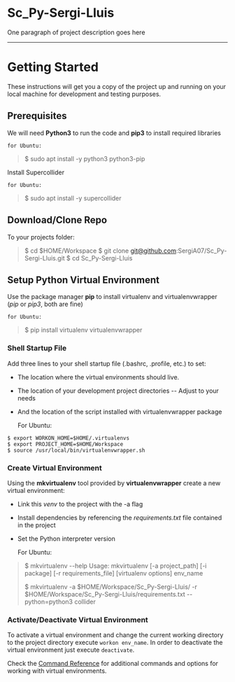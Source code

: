 Sc_Py-Sergi-Lluis
===

One paragraph of project description goes here

---

# Getting Started

These instructions will get you a copy of the project up and running on your local machine for development and testing purposes.

## Prerequisites

We will need **Python3** to run the code and **pip3** to install required libraries

    for Ubuntu:
> $ sudo apt install -y python3 python3-pip

Install Supercollider

    for Ubuntu:
> $ sudo apt install -y supercollider

## Download/Clone Repo

To your projects folder:

> $ cd $HOME/Workspace
> $ git clone git@github.com:SergiA07/Sc_Py-Sergi-Lluis.git
> $ cd Sc_Py-Sergi-Lluis

## Setup Python Virtual Environment

Use the package manager **pip** to install virtualenv and virtualenvwrapper (_pip_ or _pip3_, both are fine)

    for Ubuntu:
> $ pip install virtualenv virtualenvwrapper

### Shell Startup File

Add three lines to your shell startup file (.bashrc, .profile, etc.) to set: 
  
  * The location where the virtual environments should live.
  * The location of your development project directories -- Adjust to your needs
  * And the location of the script installed with virtualenvwrapper package

    For Ubuntu:
```
$ export WORKON_HOME=$HOME/.virtualenvs
$ export PROJECT_HOME=$HOME/Workspace
$ source /usr/local/bin/virtualenvwrapper.sh
```

### Create Virtual Environment

Using the **mkvirtualenv** tool provided by **virtualenvwrapper** create a new virtual environment:

  * Link this _venv_ to the project with the -a flag
  * Install dependencies by referencing the _requirements.txt_ file contained in the project
  * Set the Python interpreter version
  
    For Ubuntu:
> $ mkvirtualenv --help
> Usage: mkvirtualenv [-a project_path] [-i package] [-r requirements_file] [virtualenv options] env_name
>
> $ mkvirtualenv -a $HOME/Workspace/Sc_Py-Sergi-Lluis/ -r $HOME/Workspace/Sc_Py-Sergi-Lluis/requirements.txt --python=python3 collider

### Activate/Deactivate Virtual Environment

To activate a virtual environment and change the current working directory to the project directory execute `workon env_name`. In order to deactivate the virtual environment just execute `deactivate`.

Check the [Command Reference](https://virtualenvwrapper.readthedocs.io/en/latest/command_ref.html) for additional commands and options for working with virtual environments.